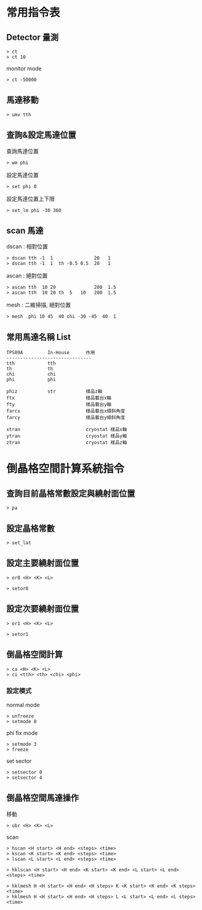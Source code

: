 # 常用指令表

## Detector 量測

    > ct 
    > ct 10

monitor mode 

    > ct -50000

## 馬達移動

    > umv tth 

## 查詢&設定馬達位置

查詢馬達位置

    > wm phi

設定馬達位置

    > set phi 0

設定馬達位置上下限

    > set_lm phi -30 360

## scan 馬達

dscan : 相對位置

    > dscan tth -1  1               20   1
    > dscan tth -1  1  th -0.5 0.5  20   1

ascan : 絕對位置

    > ascan tth  10 20              200  1.5
    > ascan tth  10 20 th  5   10   200  1.5

mesh : 二維掃描, 絕對位置

    > mesh  phi 10 45  40 chi -30 -45  40  1  

## 常用馬達名稱 List

    TPS09A         In-House      作用
    -------------------------------
    tth            tth
    th             th
    chi            chi
    phi            phi

    phiz           str           樣品z軸
    ftx                          樣品載台x軸
    fty                          樣品載台y軸
    farcx                        樣品載台x傾斜角度
    farcy                        樣品載台y傾斜角度

    xtran                        cryostat 樣品x軸
    ytran                        cryostat 樣品y軸
    ztran                        cryostat 樣品z軸



# 倒晶格空間計算系統指令

## 查詢目前晶格常數設定與繞射面位置

    > pa

## 設定晶格常數

    > set_lat 

## 設定主要繞射面位置

    > or0 <H> <K> <L>

    > setor0

## 設定次要繞射面位置

    > or1 <H> <K> <L>

    > setor1
  
## 倒晶格空間計算

    > ca <H> <K> <L>
    > ci <tth> <th> <chi> <phi>

### 設定模式

normal mode

    > unfreeze
    > setmode 0

phi fix mode

    > setmode 3
    > freeze

set sector 

    > setsector 0
    > setsector 4

## 倒晶格空間馬達操作

移動

    > ubr <H> <K> <L>

scan

    > hscan <H start> <H end> <steps> <time>
    > kscan <K start> <K end> <steps> <time>
    > lscan <L start> <L end> <steps> <time>

    > hklscan <H start> <H end> <K start> <K end> <L start> <L end> <steps> <time>

    > hklmesh H <H start> <H end> <H steps> K <K start> <K end> <K steps> <time>
    > hklmesh H <H start> <H end> <H steps> L <L start> <L end> <L steps> <time>

